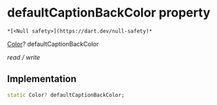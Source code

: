 


# defaultCaptionBackColor property




    *[<Null safety>](https://dart.dev/null-safety)*


[Color](https://api.flutter.dev/flutter/dart-ui/Color-class.html)? defaultCaptionBackColor
  
_read / write_






## Implementation

```dart
static Color? defaultCaptionBackColor;


```







